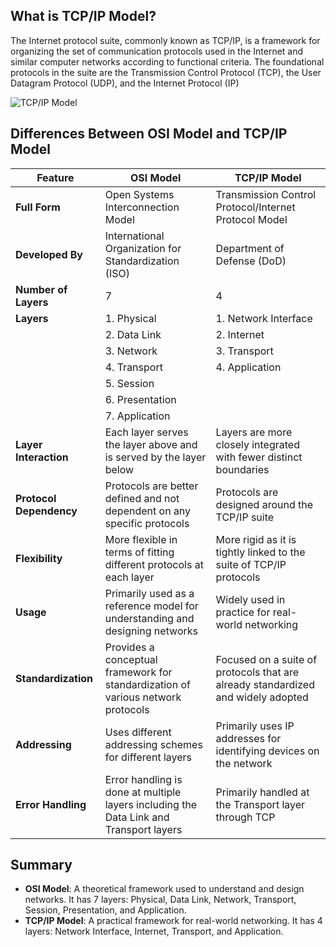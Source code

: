 ## What is TCP/IP Model?

The Internet protocol suite, commonly known as TCP/IP, is a framework for organizing the set of communication protocols used in the Internet and similar computer networks according to functional criteria. The foundational protocols in the suite are the Transmission Control Protocol (TCP), the User Datagram Protocol (UDP), and the Internet Protocol (IP)

![TCP/IP Model](https://cheapsslsecurity.com/blog/wp-content/uploads/2022/06/tcp-ip-model-layers-and-their-functions.png)

## Differences Between OSI Model and TCP/IP Model

| Feature             | OSI Model                                   | TCP/IP Model                                 |
|---------------------|---------------------------------------------|----------------------------------------------|
| **Full Form**       | Open Systems Interconnection Model         | Transmission Control Protocol/Internet Protocol Model |
| **Developed By**    | International Organization for Standardization (ISO) | Department of Defense (DoD)                  |
| **Number of Layers**| 7                                           | 4                                            |
| **Layers**          | 1. Physical                                 | 1. Network Interface                         |
|                     | 2. Data Link                                | 2. Internet                                  |
|                     | 3. Network                                  | 3. Transport                                 |
|                     | 4. Transport                                | 4. Application                               |
|                     | 5. Session                                  |                                              |
|                     | 6. Presentation                             |                                              |
|                     | 7. Application                              |                                              |
| **Layer Interaction**| Each layer serves the layer above and is served by the layer below | Layers are more closely integrated with fewer distinct boundaries |
| **Protocol Dependency**| Protocols are better defined and not dependent on any specific protocols | Protocols are designed around the TCP/IP suite |
| **Flexibility**     | More flexible in terms of fitting different protocols at each layer | More rigid as it is tightly linked to the suite of TCP/IP protocols |
| **Usage**           | Primarily used as a reference model for understanding and designing networks | Widely used in practice for real-world networking |
| **Standardization** | Provides a conceptual framework for standardization of various network protocols | Focused on a suite of protocols that are already standardized and widely adopted |
| **Addressing**      | Uses different addressing schemes for different layers | Primarily uses IP addresses for identifying devices on the network |
| **Error Handling**  | Error handling is done at multiple layers including the Data Link and Transport layers | Primarily handled at the Transport layer through TCP |

## Summary

- **OSI Model**: A theoretical framework used to understand and design networks. It has 7 layers: Physical, Data Link, Network, Transport, Session, Presentation, and Application.
- **TCP/IP Model**: A practical framework for real-world networking. It has 4 layers: Network Interface, Internet, Transport, and Application.
